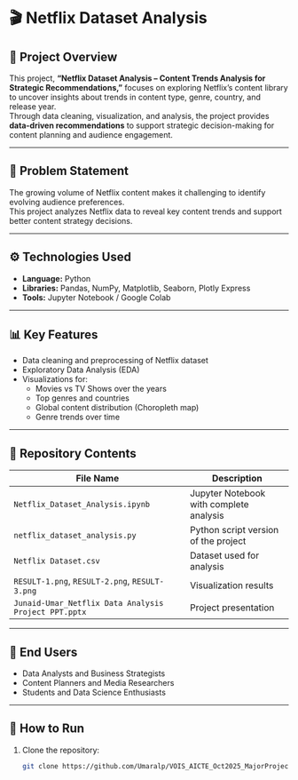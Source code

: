 # 🎬 Netflix Dataset Analysis  


## 📘 Project Overview  
This project, **“Netflix Dataset Analysis – Content Trends Analysis for Strategic Recommendations,”** focuses on exploring Netflix’s content library to uncover insights about trends in content type, genre, country, and release year.  
Through data cleaning, visualization, and analysis, the project provides **data-driven recommendations** to support strategic decision-making for content planning and audience engagement.  

---

## 🧠 Problem Statement  
The growing volume of Netflix content makes it challenging to identify evolving audience preferences.  
This project analyzes Netflix data to reveal key content trends and support better content strategy decisions.  

---

## ⚙️ Technologies Used  
- **Language:** Python  
- **Libraries:** Pandas, NumPy, Matplotlib, Seaborn, Plotly Express  
- **Tools:** Jupyter Notebook / Google Colab  

---

## 📊 Key Features  
- Data cleaning and preprocessing of Netflix dataset  
- Exploratory Data Analysis (EDA)  
- Visualizations for:  
  - Movies vs TV Shows over the years  
  - Top genres and countries  
  - Global content distribution (Choropleth map)  
  - Genre trends over time  

---

## 📁 Repository Contents  
| File Name | Description |
|------------|-------------|
| `Netflix_Dataset_Analysis.ipynb` | Jupyter Notebook with complete analysis |
| `netflix_dataset_analysis.py` | Python script version of the project |
| `Netflix Dataset.csv` | Dataset used for analysis |
| `RESULT-1.png`, `RESULT-2.png`, `RESULT-3.png` | Visualization results |
| `Junaid-Umar_Netflix Data Analysis Project PPT.pptx` | Project presentation |

---

## 👥 End Users  
- Data Analysts and Business Strategists  
- Content Planners and Media Researchers  
- Students and Data Science Enthusiasts  

---

## 🚀 How to Run  
1. Clone the repository:  
   ```bash
   git clone https://github.com/Umaralp/VOIS_AICTE_Oct2025_MajorProject_Junaid-Umar.git
